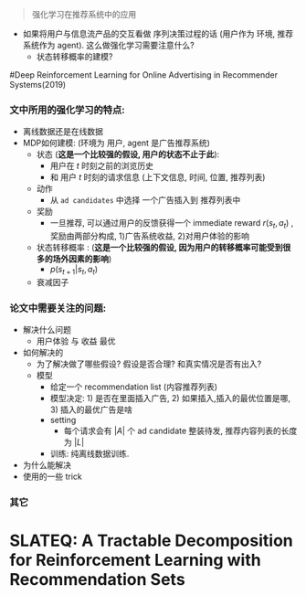 > 强化学习在推荐系统中的应用

* 如果将用户与信息流产品的交互看做 序列决策过程的话 (用户作为 环境, 推荐系统作为 agent).  这么做强化学习需要注意什么?
  * 状态转移概率的建模?

#Deep Reinforcement Learning for Online Advertising in Recommender Systems(2019)

### 文中所用的强化学习的特点:

* 离线数据还是在线数据
* MDP如何建模: (环境为 用户, agent 是广告推荐系统)
  * 状态 (**这是一个比较强的假设, 用户的状态不止于此**): 
    * 用户在 $t$ 时刻之前的浏览历史
    *  和 用户 $t$ 时刻的请求信息 (上下文信息, 时间, 位置, 推荐列表)
  * 动作
    * 从 `ad candidates` 中选择 一个广告插入到 推荐列表中
  * 奖励
    * 一旦推荐, 可以通过用户的反馈获得一个 immediate reward $r(s_t,a_t)$ , 奖励由两部分构成, 1)广告系统收益, 2)对用户体验的影响
  * 状态转移概率 : (**这是一个比较强的假设, 因为用户的转移概率可能受到很多的场外因素的影响**)
    * $p(s_{t+1}|s_t, a_t)$ 
  * 衰减因子

### 论文中需要关注的问题:

* 解决什么问题
  * 用户体验 与 收益 最优
* 如何解决的
  * 为了解决做了哪些假设? 假设是否合理? 和真实情况是否有出入?
  * 模型
    * 给定一个 recommendation list (内容推荐列表)
    * 模型决定: 1) 是否在里面插入广告, 2) 如果插入,插入的最优位置是哪, 3) 插入的最优广告是啥
    * setting
      * 每个请求会有 $|A|$ 个 ad candidate 整装待发, 推荐内容列表的长度为 $|L|$ 
    * 训练: 纯离线数据训练.
* 为什么能解决
* 使用的一些 trick

### 其它



# SLATEQ: A Tractable Decomposition for Reinforcement Learning with Recommendation Sets